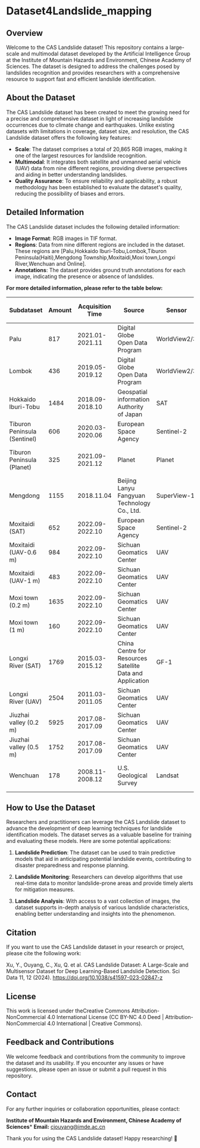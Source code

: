 # Dataset4Landslide_mapping
## Overview

Welcome to the CAS Landslide dataset! This repository contains a large-scale and multimodal dataset developed by the Artificial Intelligence Group at the Institute of Mountain Hazards and Environment, Chinese Academy of Sciences. The dataset is designed to address the challenges posed by landslides recognition and provides researchers with a comprehensive resource to support fast and efficient landslide identification.



## About the Dataset

The CAS Landslide dataset has been created to meet the growing need for a precise and comprehensive dataset in light of increasing landslide occurrences due to climate change and earthquakes. Unlike existing datasets with limitations in coverage, dataset size, and resolution, the CAS Landslide dataset offers the following key features:

- **Scale**: The dataset comprises a total of 20,865 RGB images, making it one of the largest resources for landslide recognition.
- **Multimodal**: It integrates both satellite and unmanned aerial vehicle (UAV) data from nine different regions, providing diverse perspectives and aiding in better understanding landslides.
- **Quality Assurance**: To ensure reliability and applicability, a robust methodology has been established to evaluate the dataset's quality, reducing the possibility of biases and errors.



## Detailed Information

The CAS Landslide dataset includes the following detailed information:

- **Image Format**: RGB images in TIF format.
- **Regions**: Data from nine different regions are included in the dataset. These regions are [Palu,Hokkaido Iburi-Tobu,Lombok,Tiburon Peninsula(Haiti),Mengdong Township,Moxitaidi,Moxi town,Longxi River,Wenchuan and Online].
- **Annotations**: The dataset provides ground truth annotations for each image, indicating the presence or absence of landslides.


**For more detailed information, please refer to the table below:**

| Subdataset                  | Amount | Acquisition Time  | Source                                         | Sensor             | Ground Resolution (m) | Authorization                           |
|-----------------------------|--------|-------------------|------------------------------------------------|--------------------|------------------------|------------------------------------------|
| Palu                        | 817    | 2021.01-2021.11  | Digital Globe Open Data Program               | WorldView2/3        | 5                      | CC-BY-NC 4.0                              |
| Lombok                      | 436    | 2019.05-2019.12  | Digital Globe Open Data Program               | WorldView2/3        | 5                      | CC-BY-NC 4.0                              |
| Hokkaido Iburi-Tobu         | 1484   | 2018.09-2018.10  | Geospatial information Authority of Japan     | SAT                | 3                      | BY 4.0                                   |
| Tiburon Peninsula (Sentinel)| 606    | 2020.03-2020.06  | European Space Agency                         | Sentinel-2          | 5                      | Non-commercial use                       |
| Tiburon Peninsula (Planet)  | 325    | 2021.09-2021.12  | Planet                                         | Planet             | 4                      | Planet education and research program    |
| Mengdong                    | 1155   | 2018.11.04        | Beijing Lanyu Fangyuan Technology Co., Ltd.  | SuperView-1        | 0.5                    | Image Licence                            |
| Moxitaidi (SAT)             | 652    | 2022.09-2022.10  | European Space Agency                         | Sentinel-2          | 0.6                    | Non-commercial use                       |
| Moxitaidi (UAV-0.6 m)       | 984    | 2022.09-2022.10  | Sichuan Geomatics Center                      | UAV                | 0.6                    | Derivative Works Licence                  |
| Moxitaidi (UAV-1 m)         | 483    | 2022.09-2022.10  | Sichuan Geomatics Center                      | UAV                | 1                      | Derivative Works Licence                  |
| Moxi town (0.2 m)           | 1635   | 2022.09-2022.10  | Sichuan Geomatics Center                      | UAV                | 0.2                    | Derivative Works Licence                  |
| Moxi town (1 m)             | 160    | 2022.09-2022.10  | Sichuan Geomatics Center                      | UAV                | 1                      | Derivative Works Licence                  |
| Longxi River (SAT)          | 1769   | 2015.03-2015.12  | China Centre for Resources Satellite Data and Application | GF-1               | 0.5                    | Image Licence                            |
| Longxi River (UAV)          | 2504   | 2011.03-2011.05  | Sichuan Geomatics Center                      | UAV                | 0.5                    | Derivative Works Licence                  |
| Jiuzhai valley (0.2 m)      | 5925   | 2017.08-2017.09  | Sichuan Geomatics Center                      | UAV                | 0.2                    | Derivative Works Licence                  |
| Jiuzhai valley (0.5 m)      | 1752   | 2017.08-2017.09  | Sichuan Geomatics Center                      | UAV                | 0.5                    | Derivative Works Licence                  |
| Wenchuan                    | 178    | 2008.11-2008.12  | U.S. Geological Survey                        | Landsat            | 5                      | Follow the terms and guidelines by LP DAAC|


## How to Use the Dataset

Researchers and practitioners can leverage the CAS Landslide dataset to advance the development of deep learning techniques for landslide identification models. The dataset serves as a valuable baseline for training and evaluating these models. Here are some potential applications:

1. **Landslide Prediction**: The dataset can be used to train predictive models that aid in anticipating potential landslide events, contributing to disaster preparedness and response planning.

2. **Landslide Monitoring**: Researchers can develop algorithms that use real-time data to monitor landslide-prone areas and provide timely alerts for mitigation measures.

3. **Landslide Analysis**: With access to a vast collection of images, the dataset supports in-depth analysis of various landslide characteristics, enabling better understanding and insights into the phenomenon.

## Citation

If you want to use the CAS Landslide dataset in your research or project, please cite the following work:

Xu, Y., Ouyang, C., Xu, Q. et al. CAS Landslide Dataset: A Large-Scale and Multisensor Dataset for Deep Learning-Based Landslide Detection. Sci Data 11, 12 (2024). https://doi.org/10.1038/s41597-023-02847-z

## License

This work is licensed under theCreative Commons Attribution-NonCommercial 4.0 International License (CC BY-NC 4.0 Deed | Attribution-NonCommercial 4.0 International | Creative Commons).


## Feedback and Contributions

We welcome feedback and contributions from the community to improve the dataset and its usability. If you encounter any issues or have suggestions, please open an issue or submit a pull request in this repository.

## Contact

For any further inquiries or collaboration opportunities, please contact:

**Institute of Mountain Hazards and Environment, Chinese Academy of Sciences***
**Email:** cjouyang@imde.ac.cn

Thank you for using the CAS Landslide dataset! Happy researching! 🚀
